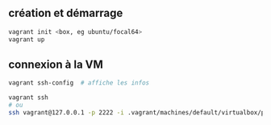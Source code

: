 
## création et démarrage
```sh
vagrant init <box, eg ubuntu/focal64>
vagrant up
```

## connexion à la VM
```sh
vagrant ssh-config  # affiche les infos

vagrant ssh
# ou
ssh vagrant@127.0.0.1 -p 2222 -i .vagrant/machines/default/virtualbox/private_key 
```
